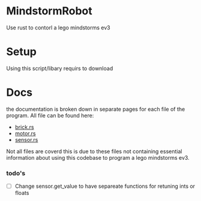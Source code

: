 # MindstormRobot
Use rust to contorl a lego mindstorms ev3

# Setup
Using this script/libary requirs to download 
# Docs
the documentation is broken down in separate pages for each file of the program. All file can be found here:
- [brick.rs](https://github.com/Quantum-Coder826/MindstormRobot/blob/main/docs/brick.md)
- [motor.rs](https://github.com/Quantum-Coder826/MindstormRobot/blob/main/docs/motor.md)
- [sensor.rs](https://github.com/Quantum-Coder826/MindstormRobot/blob/main/docs/sensor.md)

Not all files are coverd this is due to these files not containing essential information about using this codebase to program a lego mindstorms ev3.


### todo's
- [ ] Change sensor.get_value to have separeate functions for retuning ints or floats